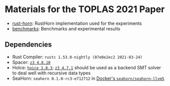 # Materials for the TOPLAS 2021 Paper

- [rust-horn](./rust-horn): RustHorn implementation used for the experiments
- [benchmarks](./benchmarks): Benchmarks and experimental results

## Dependencies

- Rust Compiler: `rustc 1.53.0-nightly (07e0e2ec2 2021-03-24)`
- Spacer: [`z3 4.8.10`](https://github.com/Z3Prover/z3/releases/tag/z3-4.8.10)
- HoIce: [`hoice 1.8.3`](https://github.com/hopv/hoice); [`z3 4.7.1`](https://github.com/Z3Prover/z3/releases/tag/z3-4.7.1) should be used as a backend SMT solver to deal well with recursive data types
- SeaHorn: `seahorn 0.1.0-rc3-e712712` in [Docker's `seahorn/seahorn-llvm5`](https://hub.docker.com/r/seahorn/seahorn-llvm5)
